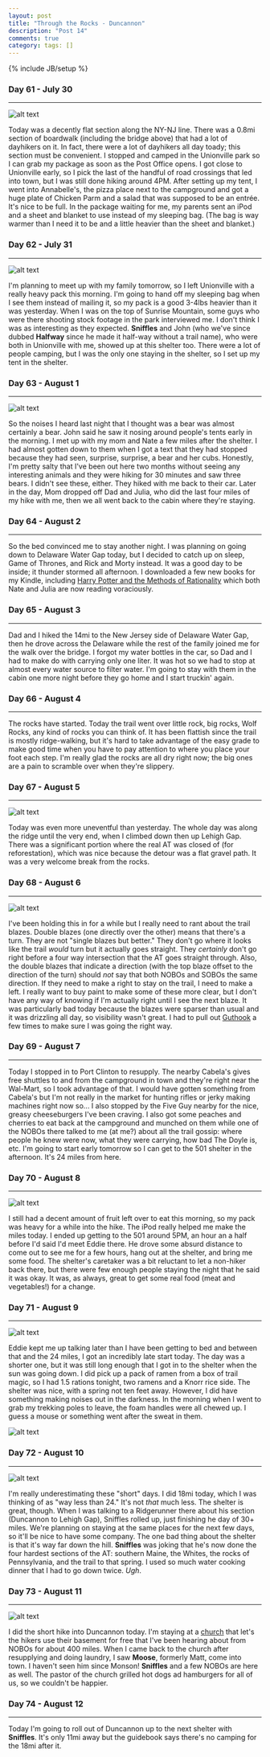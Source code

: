 ```yaml
---
layout: post
title: "Through the Rocks - Duncannon"
description: "Post 14"
comments: true
category: tags: []
---
```

{% include JB/setup %}

### Day 61 - July 30
---
![alt text](https://raw.githubusercontent.com/SilensAngelusNex/silensangelusnex.github.com/master/_images/duncannon/20170730_101016.jpg "Pochuck Creek Suspension Bridge")

Today was a decently flat section along the NY-NJ line. There was a 0.8mi section of boardwalk (including the bridge above) that had a lot of dayhikers on it. In fact, there were a lot of dayhikers all day toady; this section must be convenient. I stopped and camped in the Unionville park so I can grab my package as soon as the Post Office opens. I got close to Unionville early, so I pick the last of the handful of road crossings that led into town, but I was still done hiking around 4PM. After setting up my tent, I went into Annabelle's, the pizza place next to the campground and got a huge plate of Chicken Parm and a salad that was supposed to be an entrée. It's nice to be full. In the package waiting for me, my parents sent an iPod and a sheet and blanket to use instead of my sleeping bag. (The bag is way warmer than I need it to be and a little heavier than the sheet and blanket.)


### Day 62 - July 31
---
![alt text](https://raw.githubusercontent.com/SilensAngelusNex/silensangelusnex.github.com/master/_images/duncannon/20170731_130240.jpg "View of the High Point Monument, the highest point in New Jersey")

I'm planning to meet up with my family tomorrow, so I left Unionville with a really heavy pack this morning. I'm going to hand off my sleeping bag when I see them instead of mailing it, so my pack is a good 3-4lbs heavier than it was yesterday. When I was on the top of Sunrise Mountain, some guys who were there shooting stock footage in the park interviewed me. I don't think I was as interesting as they expected. **Sniffles** and John (who we've since dubbed **Halfway** since he made it half-way without a trail name), who were both in Unionville with me, showed up at this shelter too. There were a lot of people camping, but I was the only one staying in the shelter, so I set up my tent in the shelter.

### Day 63 - August 1
---
![alt text](https://raw.githubusercontent.com/SilensAngelusNex/silensangelusnex.github.com/master/_images/duncannon/20170801_081019.jpg "View on the way down Sunrise Mountain")

So the noises I heard last night that I thought was a bear was almost certainly a bear. John said he saw it nosing around people's tents early in the morning. I met up with my mom and Nate a few miles after the shelter. I had almost gotten down to them when I got a text that they had stopped because they had seen, surprise, surprise, a bear and her cubs. Honestly, I'm pretty salty that I've been out here two months without seeing any interesting animals and they were hiking for 30 minutes and saw three bears. I didn't see these, either. They hiked with me back to their car. Later in the day, Mom dropped off Dad and Julia, who did the last four miles of my hike with me, then we all went back to the cabin where they're staying.

### Day 64 - August 2
---

So the bed convinced me to stay another night. I was planning on going down to Delaware Water Gap today, but I decided to catch up on sleep, Game of Thrones, and Rick and Morty instead. It was a good day to be inside; it thunder stormed all afternoon. I downloaded a few new books for my Kindle, including [Harry Potter and the Methods of Rationality](http://www.hpmor.com/) which both Nate and Julia are now reading voraciously.

### Day 65 - August 3
---

Dad and I hiked the 14mi to the New Jersey side of Delaware Water Gap, then he drove across the Delaware while the rest of the family joined me for the walk over the bridge. I forgot my water bottles in the car, so Dad and I had to make do with carrying only one liter. It was hot so we had to stop at almost every water source to filter water. I'm going to stay with them in the cabin one more night before they go home and I start truckin' again.

### Day 66 - August 4
---

The rocks have started. Today the trail went over little rock, big rocks, Wolf Rocks, any kind of rocks you can think of. It has been flattish since the trail is mostly ridge-walking, but it's hard to take advantage of the easy grade to make good time when you have to pay attention to where you place your foot each step. I'm really glad the rocks are all dry right now; the big ones are a pain to scramble over when they're slippery.

### Day 67 - August 5
---
![alt text](https://raw.githubusercontent.com/SilensAngelusNex/silensangelusnex.github.com/master/_images/duncannon/20170805_155651.jpg "View down into Palmerton from the start of the Superfund Detour")

Today was even more uneventful than yesterday. The whole day was along the ridge until the very end, when I climbed down then up Lehigh Gap. There was a significant portion where the real AT was closed of (for reforestation), which was nice because the detour was a flat gravel path. It was a very welcome break from the rocks.

### Day 68 - August 6
---

![alt text](https://upload.wikimedia.org/wikipedia/commons/0/09/Trail_blaze-symbols.svg "Different blazes on the AT")

I've been holding this in for a while but I really need to rant about the trail blazes. Double blazes (one directly over the other) means that there's a turn. They are not "single blazes but better." They don't go where it looks like the trail *would* turn but it actually goes straight. They *certainly* don't go right before a four way intersection that the AT goes straight through. Also, the double blazes that indicate a direction (with the top blaze offset to the direction of the turn) should *not* say that both NOBOs and SOBOs the same direction. If they need to make a right to stay on the trail, I need to make a left. I really want to buy paint to make some of these more clear, but I don't have any way of knowing if I'm actually right until I see the next blaze. It was particularly bad today because the blazes were sparser than usual and it was drizzling all day, so visibility wasn't great. I had to pull out [Guthook](http://www.guthookhikes.com/2013/03/guthooks-guide-to-appalachian-trail.html) a few times to make sure I was going the right way.

### Day 69 - August 7
---

Today I stopped in to Port Clinton to resupply. The nearby Cabela's gives free shuttles to and from the campground in town and they're right near the Wal-Mart, so I took advantage of that. I would have gotten something from Cabela's but I'm not really in the market for hunting rifles or jerky making machines right now so... I also stopped by the Five Guy nearby for the nice, greasy cheeseburgers I've been craving. I also got some peaches and cherries to eat back at the campground and munched on them while one of the NOBOs there talked to me (at me?) about all the trail gossip: where people he knew were now, what they were carrying, how bad The Doyle is, etc. I'm going to start early tomorrow so I can get to the 501 shelter in the afternoon. It's 24 miles from here.

### Day 70 - August 8
---
![alt text](https://raw.githubusercontent.com/SilensAngelusNex/silensangelusnex.github.com/master/_images/duncannon/20170808_144950.jpg "View from Round Head")

I still had a decent amount of fruit left over to eat this morning, so my pack was heavy for a while into the hike. The iPod really helped me make the miles today. I ended up getting to the 501 around 5PM, an hour an a half before I'd said I'd meet Eddie there. He drove some absurd distance to come out to see me for a few hours, hang out at the shelter, and bring me some food. The shelter's caretaker was a bit reluctant to let a non-hiker back there, but there were few enough people staying the night that he said it was okay. It was, as always, great to get some real food (meat and vegetables!) for a change.

### Day 71 - August 9
---
![alt text](https://raw.githubusercontent.com/SilensAngelusNex/silensangelusnex.github.com/master/_images/duncannon/20170809_125035.jpg "1000 miles down")

Eddie kept me up talking later than I have been getting to bed and between that and the 24 miles, I got an incredibly late start today. The day was a shorter one, but it was still long enough that I got in to the shelter when the sun was going down. I did pick up a pack of ramen from a box of trail magic, so I had 1.5 rations tonight, two ramens and a Knorr rice side. The shelter was nice, with a spring not ten feet away. However, I did have something making noises out in the darkness. In the morning when I went to grab my trekking poles to leave, the foam handles were all chewed up. I guess a mouse or something went after the sweat in them.

![alt text](https://raw.githubusercontent.com/SilensAngelusNex/silensangelusnex.github.com/master/_images/duncannon/20170809_184146.jpg "oooOOOOooooooOOOOOOoooo")

### Day 72 - August 10
---
![alt text](https://raw.githubusercontent.com/SilensAngelusNex/silensangelusnex.github.com/master/_images/duncannon/20170810_162101.jpg "Kinter View")

I'm really underestimating these "short" days. I did 18mi today, which I was thinking of as "way less than 24." It's not *that* much less. The shelter is great, though. When I was talking to a Ridgerunner there about his section (Duncannon to Lehigh Gap), Sniffles rolled up, just finishing he day of 30+ miles. We're planning on staying at the same places for the next few days, so it'll be nice to have some company. The one bad thing about the shelter is that it's way far down the hill. **Sniffles** was joking that he's now done the four hardest sections of the AT: southern Maine, the Whites, the rocks of Pennsylvania, and the trail to that spring. I used so much water cooking dinner that I had to go down twice. *Ugh*.

### Day 73 - August 11
---
![alt text](https://raw.githubusercontent.com/SilensAngelusNex/silensangelusnex.github.com/master/_images/duncannon/20170811_124749.jpg "Crossing the Susquehanna")

I did the short hike into Duncannon today. I'm staying at a [church](http://www.duncannonag.com/) that let's the hikers use their basement for free that I've been hearing about from NOBOs for about 400 miles. When I came back to the church after resupplying and doing laundry, I saw **Moose**, formerly Matt, come into town. I haven't seen him since Monson! **Sniffles** and a few NOBOs are here as well. The pastor of the church grilled hot dogs ad hamburgers for all of us, so we couldn't be happier.

### Day 74 - August 12
---

Today I'm going to roll out of Duncannon up to the next shelter with **Sniffles**. It's only 11mi away but the guidebook says there's no camping for the 18mi after it.

